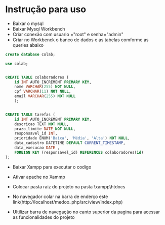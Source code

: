 # Instrução para  uso 
- Baixar o mysql
- Baixar Mysql Workbench
- Criar conexão com usuario ="root" e senha="admin"
- Criar no Workbenck o banco de dados e as tabelas comforme as queries abaixo


```sql
create database colab;

use colab;


CREATE TABLE colaboradores (
    id INT AUTO_INCREMENT PRIMARY KEY, 
    nome VARCHAR(255) NOT NULL,         
    cpf VARCHAR(11) NOT NULL,           
    email VARCHAR(255) NOT NULL       
    );


CREATE TABLE tarefas (
    id INT AUTO_INCREMENT PRIMARY KEY,               
    descricao TEXT NOT NULL,                        
    prazo_limite DATE NOT NULL,                  
    responsavel_id INT,                              
    prioridade ENUM('Baixa', 'Média', 'Alta') NOT NULL,
    data_cadastro DATETIME DEFAULT CURRENT_TIMESTAMP, 
    data_execucao DATE ,                           
    FOREIGN KEY (responsavel_id) REFERENCES colaboradores(id)
);
```


- Baixar Xampp para executar o codigo
- Ativar apache no Xammp
- Colocar pasta raiz do projeto  na pasta \xampp\htdocs
- No navegador colar na barra de enderço este link(http://localhost/medoo_php/src/view/index.php)

- Ultilizar barra de navegação no canto superior da pagina para acessar as funcionalidades do projeto